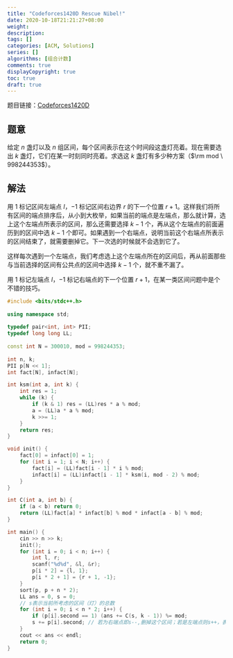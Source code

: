 ```yaml
---
title: "Codeforces1420D Rescue Nibel!"
date: 2020-10-18T21:21:27+08:00
weight: 
description:
tags: []
categories: [ACM, Solutions]
series: []
algorithms: [组合计数]
comments: true
displayCopyright: true
toc: true
draft: true 
---
```


题目链接：[Codeforces1420D](https://codeforces.ml/contest/1420/problem/D)

<!--more-->

## 题意

给定 $n$ 盏灯以及 $n$ 组区间，每个区间表示在这个时间段这盏灯亮着。现在需要选出 $k$ 盏灯，它们在某一时刻同时亮着。求选这 $k$ 盏灯有多少种方案（$\rm mod \ 998244353$）。

## 解法

用 $1$ 标记区间左端点 $l$，$-1$ 标记区间右边界 $r$ 的下一个位置 $r+1$。这样我们将所有区间的端点排序后，从小到大枚举，如果当前的端点是左端点，那么就计算，选上这个左端点所表示的区间，那么还需要选择 $k-1$ 个，再从这个左端点的前面遍历到的区间中选 $k-1$ 个即可。如果遇到一个右端点，说明当前这个右端点所表示的区间结束了，就需要删掉它。下一次选的时候就不会选到它了。

这样每次遇到一个左端点，我们考虑选上这个左端点所在的区间后，再从前面那些与当前选择的区间有公共点的区间中选择 $k-1$ 个，就不重不漏了。

用 $1$ 标记左端点 $l$，$-1$ 标记右端点的下一个位置 $r+1$，在某一类区间问题中是个不错的技巧。

```cpp
#include <bits/stdc++.h>
 
using namespace std;
 
typedef pair<int, int> PII;
typedef long long LL;
 
const int N = 300010, mod = 998244353;
 
int n, k;
PII p[N << 1];
int fact[N], infact[N];

int ksm(int a, int k) {
    int res = 1;
    while (k) {
        if (k & 1) res = (LL)res * a % mod;
        a = (LL)a * a % mod;
        k >>= 1;
    }
    return res;
}

void init() {
    fact[0] = infact[0] = 1;
    for (int i = 1; i < N; i++) {
        fact[i] = (LL)fact[i - 1] * i % mod;
        infact[i] = (LL)infact[i - 1] * ksm(i, mod - 2) % mod;
    }
}

int C(int a, int b) {
    if (a < b) return 0;
    return (LL)fact[a] * infact[b] % mod * infact[a - b] % mod;
}

int main() {
    cin >> n >> k;
    init();
    for (int i = 0; i < n; i++) {
        int l, r;
        scanf("%d%d", &l, &r);
        p[i * 2] = {l, 1};
        p[i * 2 + 1] = {r + 1, -1};
    }
    sort(p, p + n * 2);
    LL ans = 0, s = 0;
    // s表示当前所考虑的区间（灯）的总数
    for (int i = 0; i < n * 2; i++) {
        if (p[i].second == 1) (ans += C(s, k - 1)) %= mod;
        s += p[i].second; // 若为右端点即s--,删掉这个区间；若是左端点则s++，表示新增一个下次可以选择的区间。
    }
    cout << ans << endl;
    return 0;
}
```



